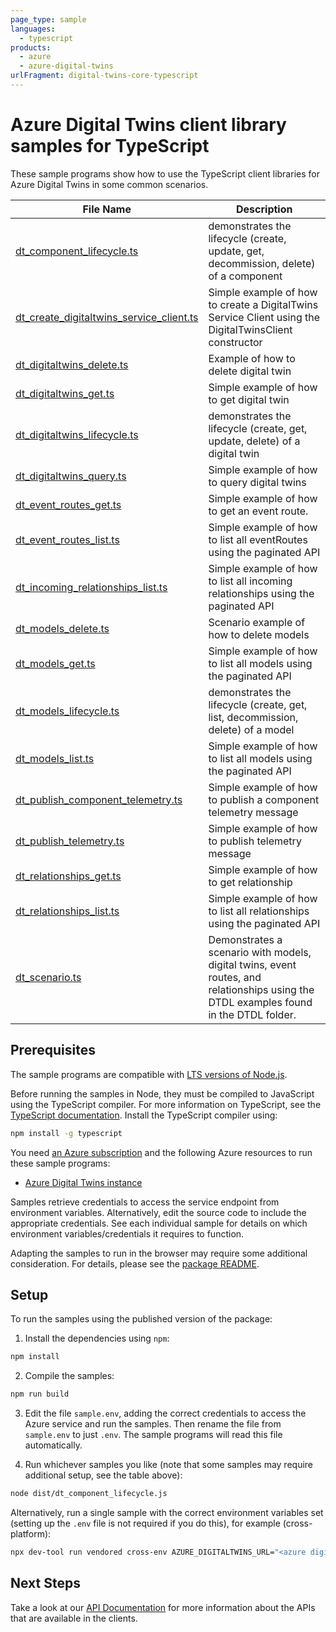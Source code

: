 ```yaml
---
page_type: sample
languages:
  - typescript
products:
  - azure
  - azure-digital-twins
urlFragment: digital-twins-core-typescript
---
```


# Azure Digital Twins client library samples for TypeScript

These sample programs show how to use the TypeScript client libraries for Azure Digital Twins in some common scenarios.

| **File Name**                                                                     | **Description**                                                                                                                       |
| --------------------------------------------------------------------------------- | ------------------------------------------------------------------------------------------------------------------------------------- |
| [dt_component_lifecycle.ts][dt_component_lifecycle]                               | demonstrates the lifecycle (create, update, get, decommission, delete) of a component                                                 |
| [dt_create_digitaltwins_service_client.ts][dt_create_digitaltwins_service_client] | Simple example of how to create a DigitalTwins Service Client using the DigitalTwinsClient constructor                                |
| [dt_digitaltwins_delete.ts][dt_digitaltwins_delete]                               | Example of how to delete digital twin                                                                                                 |
| [dt_digitaltwins_get.ts][dt_digitaltwins_get]                                     | Simple example of how to get digital twin                                                                                             |
| [dt_digitaltwins_lifecycle.ts][dt_digitaltwins_lifecycle]                         | demonstrates the lifecycle (create, get, update, delete) of a digital twin                                                            |
| [dt_digitaltwins_query.ts][dt_digitaltwins_query]                                 | Simple example of how to query digital twins                                                                                          |
| [dt_event_routes_get.ts][dt_event_routes_get]                                     | Simple example of how to get an event route.                                                                                          |
| [dt_event_routes_list.ts][dt_event_routes_list]                                   | Simple example of how to list all eventRoutes using the paginated API                                                                 |
| [dt_incoming_relationships_list.ts][dt_incoming_relationships_list]               | Simple example of how to list all incoming relationships using the paginated API                                                      |
| [dt_models_delete.ts][dt_models_delete]                                           | Scenario example of how to delete models                                                                                              |
| [dt_models_get.ts][dt_models_get]                                                 | Simple example of how to list all models using the paginated API                                                                      |
| [dt_models_lifecycle.ts][dt_models_lifecycle]                                     | demonstrates the lifecycle (create, get, list, decommission, delete) of a model                                                       |
| [dt_models_list.ts][dt_models_list]                                               | Simple example of how to list all models using the paginated API                                                                      |
| [dt_publish_component_telemetry.ts][dt_publish_component_telemetry]               | Simple example of how to publish a component telemetry message                                                                        |
| [dt_publish_telemetry.ts][dt_publish_telemetry]                                   | Simple example of how to publish telemetry message                                                                                    |
| [dt_relationships_get.ts][dt_relationships_get]                                   | Simple example of how to get relationship                                                                                             |
| [dt_relationships_list.ts][dt_relationships_list]                                 | Simple example of how to list all relationships using the paginated API                                                               |
| [dt_scenario.ts][dt_scenario]                                                     | Demonstrates a scenario with models, digital twins, event routes, and relationships using the DTDL examples found in the DTDL folder. |

## Prerequisites

The sample programs are compatible with [LTS versions of Node.js](https://github.com/nodejs/release#release-schedule).

Before running the samples in Node, they must be compiled to JavaScript using the TypeScript compiler. For more information on TypeScript, see the [TypeScript documentation][typescript]. Install the TypeScript compiler using:

```bash
npm install -g typescript
```

You need [an Azure subscription][freesub] and the following Azure resources to run these sample programs:

- [Azure Digital Twins instance][createinstance_azuredigitaltwinsinstance]

Samples retrieve credentials to access the service endpoint from environment variables. Alternatively, edit the source code to include the appropriate credentials. See each individual sample for details on which environment variables/credentials it requires to function.

Adapting the samples to run in the browser may require some additional consideration. For details, please see the [package README][package].

## Setup

To run the samples using the published version of the package:

1. Install the dependencies using `npm`:

```bash
npm install
```

2. Compile the samples:

```bash
npm run build
```

3. Edit the file `sample.env`, adding the correct credentials to access the Azure service and run the samples. Then rename the file from `sample.env` to just `.env`. The sample programs will read this file automatically.

4. Run whichever samples you like (note that some samples may require additional setup, see the table above):

```bash
node dist/dt_component_lifecycle.js
```

Alternatively, run a single sample with the correct environment variables set (setting up the `.env` file is not required if you do this), for example (cross-platform):

```bash
npx dev-tool run vendored cross-env AZURE_DIGITALTWINS_URL="<azure digitaltwins url>" node dist/dt_component_lifecycle.js
```

## Next Steps

Take a look at our [API Documentation][apiref] for more information about the APIs that are available in the clients.

[dt_component_lifecycle]: https://github.com/Azure/azure-sdk-for-js/blob/main/sdk/digitaltwins/digital-twins-core/samples/v2/typescript/src/dt_component_lifecycle.ts
[dt_create_digitaltwins_service_client]: https://github.com/Azure/azure-sdk-for-js/blob/main/sdk/digitaltwins/digital-twins-core/samples/v2/typescript/src/dt_create_digitaltwins_service_client.ts
[dt_digitaltwins_delete]: https://github.com/Azure/azure-sdk-for-js/blob/main/sdk/digitaltwins/digital-twins-core/samples/v2/typescript/src/dt_digitaltwins_delete.ts
[dt_digitaltwins_get]: https://github.com/Azure/azure-sdk-for-js/blob/main/sdk/digitaltwins/digital-twins-core/samples/v2/typescript/src/dt_digitaltwins_get.ts
[dt_digitaltwins_lifecycle]: https://github.com/Azure/azure-sdk-for-js/blob/main/sdk/digitaltwins/digital-twins-core/samples/v2/typescript/src/dt_digitaltwins_lifecycle.ts
[dt_digitaltwins_query]: https://github.com/Azure/azure-sdk-for-js/blob/main/sdk/digitaltwins/digital-twins-core/samples/v2/typescript/src/dt_digitaltwins_query.ts
[dt_event_routes_get]: https://github.com/Azure/azure-sdk-for-js/blob/main/sdk/digitaltwins/digital-twins-core/samples/v2/typescript/src/dt_event_routes_get.ts
[dt_event_routes_list]: https://github.com/Azure/azure-sdk-for-js/blob/main/sdk/digitaltwins/digital-twins-core/samples/v2/typescript/src/dt_event_routes_list.ts
[dt_incoming_relationships_list]: https://github.com/Azure/azure-sdk-for-js/blob/main/sdk/digitaltwins/digital-twins-core/samples/v2/typescript/src/dt_incoming_relationships_list.ts
[dt_models_delete]: https://github.com/Azure/azure-sdk-for-js/blob/main/sdk/digitaltwins/digital-twins-core/samples/v2/typescript/src/dt_models_delete.ts
[dt_models_get]: https://github.com/Azure/azure-sdk-for-js/blob/main/sdk/digitaltwins/digital-twins-core/samples/v2/typescript/src/dt_models_get.ts
[dt_models_lifecycle]: https://github.com/Azure/azure-sdk-for-js/blob/main/sdk/digitaltwins/digital-twins-core/samples/v2/typescript/src/dt_models_lifecycle.ts
[dt_models_list]: https://github.com/Azure/azure-sdk-for-js/blob/main/sdk/digitaltwins/digital-twins-core/samples/v2/typescript/src/dt_models_list.ts
[dt_publish_component_telemetry]: https://github.com/Azure/azure-sdk-for-js/blob/main/sdk/digitaltwins/digital-twins-core/samples/v2/typescript/src/dt_publish_component_telemetry.ts
[dt_publish_telemetry]: https://github.com/Azure/azure-sdk-for-js/blob/main/sdk/digitaltwins/digital-twins-core/samples/v2/typescript/src/dt_publish_telemetry.ts
[dt_relationships_get]: https://github.com/Azure/azure-sdk-for-js/blob/main/sdk/digitaltwins/digital-twins-core/samples/v2/typescript/src/dt_relationships_get.ts
[dt_relationships_list]: https://github.com/Azure/azure-sdk-for-js/blob/main/sdk/digitaltwins/digital-twins-core/samples/v2/typescript/src/dt_relationships_list.ts
[dt_scenario]: https://github.com/Azure/azure-sdk-for-js/blob/main/sdk/digitaltwins/digital-twins-core/samples/v2/typescript/src/dt_scenario.ts
[apiref]: https://learn.microsoft.com/javascript/api/@azure/digital-twins-core
[freesub]: https://azure.microsoft.com/free/
[createinstance_azuredigitaltwinsinstance]: https://learn.microsoft.com/azure/digital-twins/how-to-set-up-instance-portal
[package]: https://github.com/Azure/azure-sdk-for-js/tree/main/sdk/digitaltwins/digital-twins-core/README.md
[typescript]: https://www.typescriptlang.org/docs/home.html
